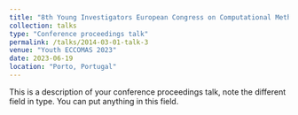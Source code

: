 ```yaml
---
title: "8th Young Investigators European Congress on Computational Methods in Applied Sciences and Engineering "
collection: talks
type: "Conference proceedings talk"
permalink: /talks/2014-03-01-talk-3
venue: "Youth ECCOMAS 2023"
date: 2023-06-19
location: "Porto, Portugal"
---
```


This is a description of your conference proceedings talk, note the different field in type. You can put anything in this field.
